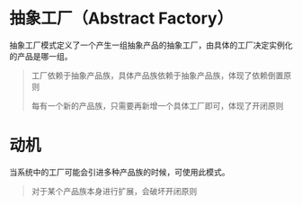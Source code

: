 # 抽象工厂（Abstract Factory）

抽象工厂模式定义了一个产生一组抽象产品的抽象工厂，由具体的工厂决定实例化的产品是哪一组。

> 工厂依赖于抽象产品族，具体产品族依赖于抽象产品族，体现了依赖倒置原则
>
> 每有一个新的产品族，只需要再新增一个具体工厂即可，体现了开闭原则

# 动机

当系统中的工厂可能会引进多种产品族的时候，可使用此模式。

> 对于某个产品族本身进行扩展，会破坏开闭原则
